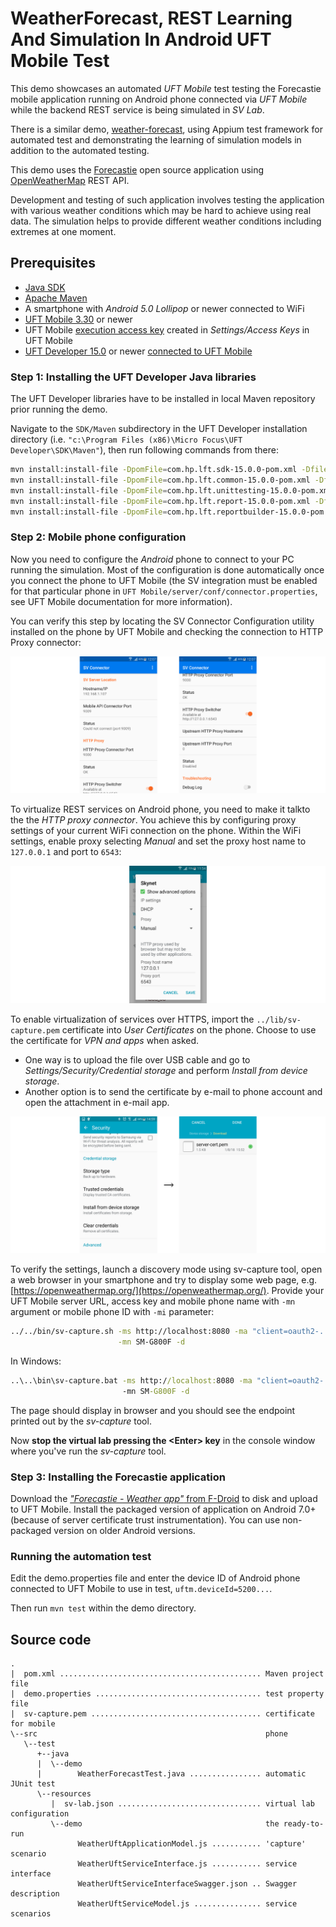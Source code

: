 # WeatherForecast, REST Learning And Simulation In Android UFT Mobile Test

This demo showcases an automated _UFT Mobile_ test testing the Forecastie mobile
application running on Android phone connected via _UFT Mobile_ while the
backend REST service is being simulated in _SV Lab_.

There is a similar demo, [weather-forecast](../weather-forecast/README.md),
using Appium test framework for automated test and demonstrating the learning
of simulation models in addition to the automated testing.  

This demo uses the [Forecastie](https://github.com/martykan/forecastie)
open source application using [OpenWeatherMap](https://openweathermap.org/) REST
API.

Development and testing of such application involves testing the application 
with various weather conditions which may be hard to achieve using real data. 
The simulation helps to provide different weather conditions including extremes 
at one moment.   


## Prerequisites
  * [Java SDK](https://openjdk.java.net/)
  * [Apache Maven](https://maven.apache.org/)
  * A smartphone with _Android 5.0 Lollipop_ or newer connected to WiFi
  * [UFT Mobile 3.30](https://www.microfocus.com/en-us/products/uft-mobile) or 
    newer
  * UFT Mobile [execution access key](https://admhelp.microfocus.com/mobilecenter/en/3.3/Content/Admin-Tokens.htm#mt-item-1)
    created in _Settings/Access Keys_ in UFT Mobile  
  * [UFT Developer 15.0](https://www.microfocus.com/en-us/products/uft-developer)
    or newer [connected to UFT Mobile](https://admhelp.microfocus.com/leanft/en/15.0/HelpCenter/Content/HowTo/Integ_MC.htm)  


### Step 1: Installing the UFT Developer Java libraries
The UFT Developer libraries have to be installed in local Maven repository prior
running the demo.

Navigate to the `SDK/Maven` subdirectory in the UFT Developer installation
directory (i.e. `"c:\Program Files (x86)\Micro Focus\UFT Developer\SDK\Maven"`),
then run following commands from there: 

```sh
mvn install:install-file -DpomFile=com.hp.lft.sdk-15.0.0-pom.xml -Dfile=com.hp.lft.sdk-15.0.0.jar
mvn install:install-file -DpomFile=com.hp.lft.common-15.0.0-pom.xml -Dfile=com.hp.lft.common-15.0.0.jar
mvn install:install-file -DpomFile=com.hp.lft.unittesting-15.0.0-pom.xml -Dfile=com.hp.lft.unittesting-15.0.0.jar 
mvn install:install-file -DpomFile=com.hp.lft.report-15.0.0-pom.xml -Dfile=com.hp.lft.report-15.0.0.jar 
mvn install:install-file -DpomFile=com.hp.lft.reportbuilder-15.0.0-pom.xml -Dfile=com.hp.lft.reportbuilder-15.0.0.jar
``` 


### Step 2: Mobile phone configuration
Now you need to configure the _Android_ phone to connect to your PC
running the simulation. Most of the configuration is done automatically
once you connect the phone to UFT Mobile (the SV integration must be enabled
for that particular phone in `UFT Mobile/server/conf/connector.properties`,
see UFT Mobile documentation for more information).

You can verify this step by locating the SV Connector Configuration utility
installed on the phone by UFT Mobile and checking the connection to HTTP Proxy
connector:

![](doc/connector-config.png)

To virtualize REST services on Android phone, you need to make it talkto the the
_HTTP proxy connector_. You achieve this by configuring proxy settings of your
current WiFi connection on the phone. Within the WiFi settings, enable proxy
selecting _Manual_ and set the proxy host name to `127.0.0.1` and port to
`6543`:

![](doc/wifi-proxy.png)

To enable virtualization of services over HTTPS, import the
`../lib/sv-capture.pem` certificate into _User Certificates_ on the phone. 
Choose to use the certificate for _VPN and apps_ when asked.
   * One way is to upload the file over USB cable and go to
     _Settings/Security/Credential storage_ and perform _Install from device
     storage_.
   * Another option is to send the certificate by e-mail to phone account and
     open the attachment in e-mail app.

![](doc/install-cert.png)

To verify the settings, launch a discovery mode using sv-capture tool, open
a web browser in your smartphone and try to display some web page, e.g.
[https://openweathermap.org/](https://openweathermap.org/). Provide your UFT
Mobile server URL, access key and mobile phone name with `-mn` argument or 
mobile phone ID with `-mi` parameter:
```sh
../../bin/sv-capture.sh -ms http://localhost:8080 -ma "client=oauth2-..." \
                        -mn SM-G800F -d
```
In Windows:
```bat
..\..\bin\sv-capture.bat -ms http://localhost:8080 -ma "client=oauth2-..." ^
                         -mn SM-G800F -d
```

The page should display in browser and you should see the endpoint printed out
by the _sv-capture_ tool.

Now **stop the virtual lab pressing the \<Enter> key** in the console window
where you've run the _sv-capture_ tool.


### Step 3: Installing the Forecastie application
Download the [_"Forecastie - Weather app"_ from F-Droid](https://f-droid.org/en/packages/cz.martykan.forecastie/)
to disk and upload to UFT Mobile. Install the packaged version of application on
Android 7.0+ (because of server certificate trust instrumentation). You can use
non-packaged version on older Android versions.


### Running the automation test
Edit the demo.properties file and enter the device ID of Android phone connected
to UFT Mobile to use in test, `uftm.deviceId=5200...`.

Then run `mvn test` within the demo directory.


## Source code
```
.
|  pom.xml ............................................. Maven project file
|  demo.properties ..................................... test property file
|  sv-capture.pem ...................................... certificate for mobile 
\--src                                                   phone
   \--test
      +--java
      |  \--demo
      |        WeatherForecastTest.java ................ automatic JUnit test
      \--resources
         |  sv-lab.json ................................ virtual lab configuration
         \--demo                                         the ready-to-run
               WeatherUftApplicationModel.js ........... 'capture' scenario
               WeatherUftServiceInterface.js ........... service interface
               WeatherUftServiceInterfaceSwagger.json .. Swagger description
               WeatherUftServiceModel.js ............... service scenarios
```
